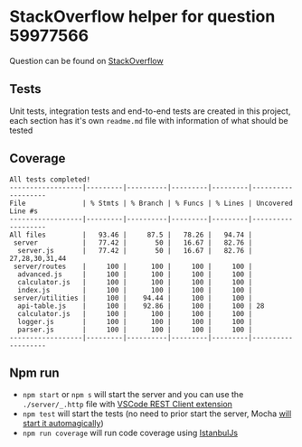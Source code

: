 # StackOverflow helper for question 59977566

Question can be found on [StackOverflow](https://stackoverflow.com/q/59977566/28004)

## Tests

Unit tests, integration tests and end-to-end tests are created in this project,
each section has it's own `readme.md` file with information of what should be tested

## Coverage

```batch
All tests completed!
------------------|---------|----------|---------|---------|-------------------
File              | % Stmts | % Branch | % Funcs | % Lines | Uncovered Line #s
------------------|---------|----------|---------|---------|-------------------
All files         |   93.46 |     87.5 |   78.26 |   94.74 | 
 server           |   77.42 |       50 |   16.67 |   82.76 | 
  server.js       |   77.42 |       50 |   16.67 |   82.76 | 27,28,30,31,44   
 server/routes    |     100 |      100 |     100 |     100 | 
  advanced.js     |     100 |      100 |     100 |     100 | 
  calculator.js   |     100 |      100 |     100 |     100 | 
  index.js        |     100 |      100 |     100 |     100 | 
 server/utilities |     100 |    94.44 |     100 |     100 | 
  api-table.js    |     100 |    92.86 |     100 |     100 | 28
  calculator.js   |     100 |      100 |     100 |     100 | 
  logger.js       |     100 |      100 |     100 |     100 | 
  parser.js       |     100 |      100 |     100 |     100 | 
------------------|---------|----------|---------|---------|-------------------
```

## Npm run

 - `npm start` or `npm s` will start the server and you can use the `./server/_.http` file with [VSCode REST Client extension](https://marketplace.visualstudio.com/items?itemName=humao.rest-client) 
 - `npm test` will start the tests (no need to prior start the server, Mocha [will start it automagically](https://www.chaijs.com/plugins/chai-http/))
 - `npm run coverage` will run code coverage using [IstanbulJs](https://www.npmjs.com/package/nyc)
